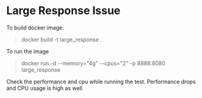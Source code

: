 # Large Response Issue

To build docker image:

> docker build -t large_response .  

To run the image

> docker run -d --memory="4g" --cpus="2" -p 8888:8080 large_response

Check the performance and cpu while running the test. Performance drops and CPU usage is high as well
